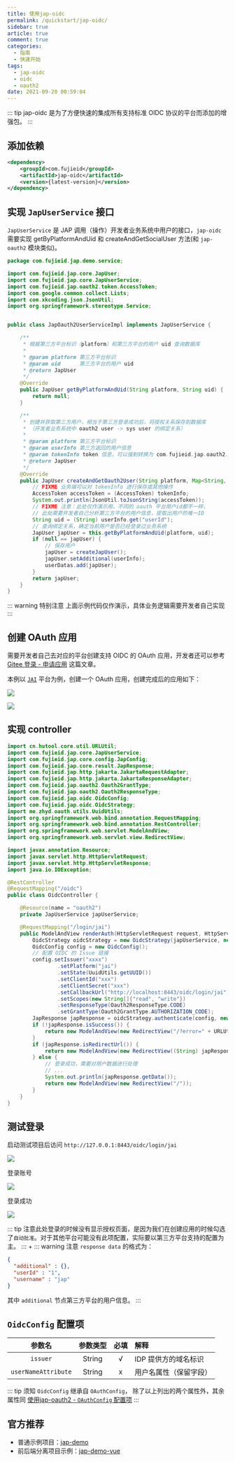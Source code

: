 ```yaml
---
title: 使用jap-oidc
permalink: /quickstart/jap-oidc/
sidebar: true
article: true
comment: true
categories: 
  - 指南
  - 快速开始
tags: 
  - jap-oidc
  - oidc
  - oauth2
date: 2021-09-20 00:59:04
---
```


::: tip
jap-oidc 是为了方便快速的集成所有支持标准 OIDC 协议的平台而添加的增强包。
:::

## 添加依赖

```xml
<dependency>
    <groupId>com.fujieid</groupId>
    <artifactId>jap-oidc</artifactId>
    <version>{latest-version}</version>
</dependency>
```

## 实现 `JapUserService` 接口

`JapUserService` 是 JAP 调用（操作）开发者业务系统中用户的接口，`jap-oidc` 需要实现 getByPlatformAndUid 和 createAndGetSocialUser 方法(和 `jap-oauth2` 模块类似)。

```java
package com.fujieid.jap.demo.service;

import com.fujieid.jap.core.JapUser;
import com.fujieid.jap.core.JapUserService;
import com.fujieid.jap.oauth2.token.AccessToken;
import com.google.common.collect.Lists;
import com.xkcoding.json.JsonUtil;
import org.springframework.stereotype.Service;


public class JapOauth2UserServiceImpl implements JapUserService {

    /**
     * 根据第三方平台标识（platform）和第三方平台的用户 uid 查询数据库
     *
     * @param platform 第三方平台标识
     * @param uid      第三方平台的用户 uid
     * @return JapUser
     */
    @Override
    public JapUser getByPlatformAndUid(String platform, String uid) {
        return null;
    }

    /**
     * 创建并获取第三方用户，相当于第三方登录成功后，将授权关系保存到数据库
     * （开发者业务系统中 oauth2 user -> sys user 的绑定关系）
     *
     * @param platform 第三方平台标识
     * @param userInfo 第三方返回的用户信息
     * @param tokenInfo token 信息，可以强制转换为 com.fujieid.jap.oauth2.token.AccessToken
     * @return JapUser
     */
    @Override
    public JapUser createAndGetOauth2User(String platform, Map<String, Object> userInfo, Object tokenInfo) {
        // FIXME 业务端可以对 tokenInfo 进行保存或其他操作
        AccessToken accessToken = (AccessToken) tokenInfo;
        System.out.println(JsonUtil.toJsonString(accessToken));
        // FIXME 注意：此处仅作演示用，不同的 oauth 平台用户id都不一样，
        // 此处需要开发者自己分析第三方平台的用户信息，提取出用户的唯一ID
        String uid = (String) userInfo.get("userId");
        // 查询绑定关系，确定当前用户是否已经登录过业务系统
        JapUser japUser = this.getByPlatformAndUid(platform, uid);
        if (null == japUser) {
            // 保存用户
            japUser = createJapUser();
            japUser.setAdditional(userInfo);
            userDatas.add(japUser);
        }
        return japUser;
    }
}
```

::: warning 特别注意
上面示例代码仅作演示，具体业务逻辑需要开发者自己实现
:::

## 创建 OAuth 应用

需要开发者自己去对应的平台创建支持 OIDC 的 OAuth 应用，开发者还可以参考 [Gitee 登录 - 申请应用](https://justauth.wiki/oauth/gitee.html#_1-%E7%94%B3%E8%AF%B7%E5%BA%94%E7%94%A8) 这篇文章。


本例以 [`JAI`](https://www.fujieid.com) 平台为例，创建一个 OAuth 应用，创建完成后的应用如下：

![](/_media/oidc/4a1180e0.png)

![](/_media/oidc/9b06d098.png)

## 实现 controller

```java
import cn.hutool.core.util.URLUtil;
import com.fujieid.jap.core.JapUserService;
import com.fujieid.jap.core.config.JapConfig;
import com.fujieid.jap.core.result.JapResponse;
import com.fujieid.jap.http.jakarta.JakartaRequestAdapter;
import com.fujieid.jap.http.jakarta.JakartaResponseAdapter;
import com.fujieid.jap.oauth2.Oauth2GrantType;
import com.fujieid.jap.oauth2.Oauth2ResponseType;
import com.fujieid.jap.oidc.OidcConfig;
import com.fujieid.jap.oidc.OidcStrategy;
import me.zhyd.oauth.utils.UuidUtils;
import org.springframework.web.bind.annotation.RequestMapping;
import org.springframework.web.bind.annotation.RestController;
import org.springframework.web.servlet.ModelAndView;
import org.springframework.web.servlet.view.RedirectView;

import javax.annotation.Resource;
import javax.servlet.http.HttpServletRequest;
import javax.servlet.http.HttpServletResponse;
import java.io.IOException;

@RestController
@RequestMapping("/oidc")
public class OidcController {

    @Resource(name = "oauth2")
    private JapUserService japUserService;

    @RequestMapping("/login/jai")
    public ModelAndView renderAuth(HttpServletRequest request, HttpServletResponse response) throws IOException {
        OidcStrategy oidcStrategy = new OidcStrategy(japUserService, new JapConfig());
        OidcConfig config = new OidcConfig();
        // 配置 OIDC 的 Issue 链接
        config.setIssuer("xxxx")
                .setPlatform("jai")
                .setState(UuidUtils.getUUID())
                .setClientId("xxx")
                .setClientSecret("xxx")
                .setCallbackUrl("http://localhost:8443/oidc/login/jai")
                .setScopes(new String[]{"read", "write"})
                .setResponseType(Oauth2ResponseType.CODE)
                .setGrantType(Oauth2GrantType.AUTHORIZATION_CODE);
        JapResponse japResponse = oidcStrategy.authenticate(config, new JakartaRequestAdapter(request), new JakartaResponseAdapter(response));
        if (!japResponse.isSuccess()) {
            return new ModelAndView(new RedirectView("/?error=" + URLUtil.encode(japResponse.getMessage())));
        }
        if (japResponse.isRedirectUrl()) {
            return new ModelAndView(new RedirectView((String) japResponse.getData()));
        } else {
            // 登录成功，需要对用户数据进行处理
            // ...
            System.out.println(japResponse.getData());
            return new ModelAndView(new RedirectView("/"));
        }
    }
}
```

## 测试登录

启动测试项目后访问 `http://127.0.0.1:8443/oidc/login/jai` 

![](/_media/oidc/e4f48f5a.png)

登录账号

![](/_media/oauth2/58895678.png)

登录成功

![](/_media/oidc/c17400bf.png)

::: tip
注意此处登录的时候没有显示授权页面，是因为我们在创建应用的时候勾选了`自动批准`。对于其他平台可能没有此项配置，实际要以第三方平台支持的配置为主。
:::
+
::: warning 注意
`response data` 的格式为：

```json
{
  "additional" : {},
  "userId" : "1",
  "username" : "jap"
}
```

其中 `additional` 节点第三方平台的用户信息。
:::

## `OidcConfig` 配置项

| 参数名 | 参数类型 | 必填 | 解释 |
|:----:|:----:|:----:|:----|
| `issuer` | String | √ | IDP 提供方的域名标识 |
| `userNameAttribute` | String | x | 用户名属性（保留字段） |

::: tip 须知
`OidcConfig` 继承自 `OAuthConfig`， 除了以上列出的两个属性外，其余属性同 [使用jap-oauth2 - `OAuthConfig` 配置项](/quickstart/jap-oauth2/#oauthconfig-配置项)
:::

## 官方推荐

- 普通示例项目：[jap-demo](https://gitee.com/fujieid/jap-demo)
- 前后端分离项目示例：[jap-demo-vue](https://gitee.com/fujieid/jap-demo-vue)
